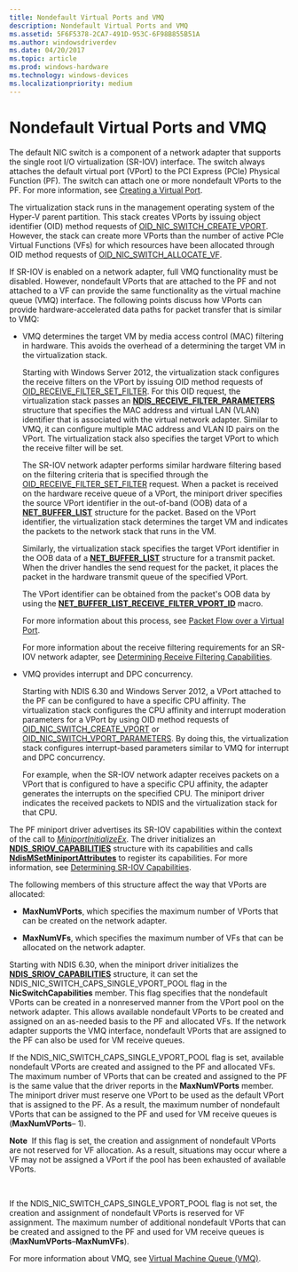 ```yaml
---
title: Nondefault Virtual Ports and VMQ
description: Nondefault Virtual Ports and VMQ
ms.assetid: 5F6F5378-2CA7-491D-953C-6F98B855B51A
ms.author: windowsdriverdev
ms.date: 04/20/2017
ms.topic: article
ms.prod: windows-hardware
ms.technology: windows-devices
ms.localizationpriority: medium
---
```


# Nondefault Virtual Ports and VMQ


The default NIC switch is a component of a network adapter that supports the single root I/O virtualization (SR-IOV) interface. The switch always attaches the default virtual port (VPort) to the PCI Express (PCIe) Physical Function (PF). The switch can attach one or more nondefault VPorts to the PF. For more information, see [Creating a Virtual Port](creating-a-virtual-port.md).

The virtualization stack runs in the management operating system of the Hyper-V parent partition. This stack creates VPorts by issuing object identifier (OID) method requests of [OID\_NIC\_SWITCH\_CREATE\_VPORT](https://msdn.microsoft.com/library/windows/hardware/hh451816). However, the stack can create more VPorts than the number of active PCIe Virtual Functions (VFs) for which resources have been allocated through OID method requests of [OID\_NIC\_SWITCH\_ALLOCATE\_VF](https://msdn.microsoft.com/library/windows/hardware/hh451814).

If SR-IOV is enabled on a network adapter, full VMQ functionality must be disabled. However, nondefault VPorts that are attached to the PF and not attached to a VF can provide the same functionality as the virtual machine queue (VMQ) interface. The following points discuss how VPorts can provide hardware-accelerated data paths for packet transfer that is similar to VMQ:

-   VMQ determines the target VM by media access control (MAC) filtering in hardware. This avoids the overhead of a determining the target VM in the virtualization stack.

    Starting with Windows Server 2012, the virtualization stack configures the receive filters on the VPort by issuing OID method requests of [OID\_RECEIVE\_FILTER\_SET\_FILTER](https://msdn.microsoft.com/library/windows/hardware/ff569795). For this OID request, the virtualization stack passes an [**NDIS\_RECEIVE\_FILTER\_PARAMETERS**](https://msdn.microsoft.com/library/windows/hardware/ff567181) structure that specifies the MAC address and virtual LAN (VLAN) identifier that is associated with the virtual network adapter. Similar to VMQ, it can configure multiple MAC address and VLAN ID pairs on the VPort. The virtualization stack also specifies the target VPort to which the receive filter will be set.

    The SR-IOV network adapter performs similar hardware filtering based on the filtering criteria that is specified through the [OID\_RECEIVE\_FILTER\_SET\_FILTER](https://msdn.microsoft.com/library/windows/hardware/ff569795) request. When a packet is received on the hardware receive queue of a VPort, the miniport driver specifies the source VPort identifier in the out-of-band (OOB) data of a [**NET\_BUFFER\_LIST**](https://msdn.microsoft.com/library/windows/hardware/ff568388) structure for the packet. Based on the VPort identifier, the virtualization stack determines the target VM and indicates the packets to the network stack that runs in the VM.

    Similarly, the virtualization stack specifies the target VPort identifier in the OOB data of a [**NET\_BUFFER\_LIST**](https://msdn.microsoft.com/library/windows/hardware/ff568388) structure for a transmit packet. When the driver handles the send request for the packet, it places the packet in the hardware transmit queue of the specified VPort.

    The VPort identifier can be obtained from the packet's OOB data by using the [**NET\_BUFFER\_LIST\_RECEIVE\_FILTER\_VPORT\_ID**](https://msdn.microsoft.com/library/windows/hardware/hh439946) macro.

    For more information about this process, see [Packet Flow over a Virtual Port](packet-flow-over-a-virtual-port.md).

    For more information about the receive filtering requirements for an SR-IOV network adapter, see [Determining Receive Filtering Capabilities](determining-receive-filtering-capabilities.md).

-   VMQ provides interrupt and DPC concurrency.

    Starting with NDIS 6.30 and Windows Server 2012, a VPort attached to the PF can be configured to have a specific CPU affinity. The virtualization stack configures the CPU affinity and interrupt moderation parameters for a VPort by using OID method requests of [OID\_NIC\_SWITCH\_CREATE\_VPORT](https://msdn.microsoft.com/library/windows/hardware/hh451816) or [OID\_NIC\_SWITCH\_VPORT\_PARAMETERS](https://msdn.microsoft.com/library/windows/hardware/hh451825). By doing this, the virtualization stack configures interrupt-based parameters similar to VMQ for interrupt and DPC concurrency.

    For example, when the SR-IOV network adapter receives packets on a VPort that is configured to have a specific CPU affinity, the adapter generates the interrupts on the specified CPU. The miniport driver indicates the received packets to NDIS and the virtualization stack for that CPU.

The PF miniport driver advertises its SR-IOV capabilities within the context of the call to [*MiniportInitializeEx*](https://msdn.microsoft.com/library/windows/hardware/ff559389). The driver initializes an [**NDIS\_SRIOV\_CAPABILITIES**](https://msdn.microsoft.com/library/windows/hardware/hh451677) structure with its capabilities and calls [**NdisMSetMiniportAttributes**](https://msdn.microsoft.com/library/windows/hardware/ff563672) to register its capabilities. For more information, see [Determining SR-IOV Capabilities](determining-sr-iov-capabilities.md).

The following members of this structure affect the way that VPorts are allocated:

-   **MaxNumVPorts**, which specifies the maximum number of VPorts that can be created on the network adapter.

-   **MaxNumVFs**, which specifies the maximum number of VFs that can be allocated on the network adapter.

Starting with NDIS 6.30, when the miniport driver initializes the [**NDIS\_SRIOV\_CAPABILITIES**](https://msdn.microsoft.com/library/windows/hardware/hh451677) structure, it can set the NDIS\_NIC\_SWITCH\_CAPS\_SINGLE\_VPORT\_POOL flag in the **NicSwitchCapabilities** member. This flag specifies that the nondefault VPorts can be created in a nonreserved manner from the VPort pool on the network adapter. This allows available nondefault VPorts to be created and assigned on an as-needed basis to the PF and allocated VFs. If the network adapter supports the VMQ interface, nondefault VPorts that are assigned to the PF can also be used for VM receive queues.

If the NDIS\_NIC\_SWITCH\_CAPS\_SINGLE\_VPORT\_POOL flag is set, available nondefault VPorts are created and assigned to the PF and allocated VFs. The maximum number of VPorts that can be created and assigned to the PF is the same value that the driver reports in the **MaxNumVPorts** member. The miniport driver must reserve one VPort to be used as the default VPort that is assigned to the PF. As a result, the maximum number of nondefault VPorts that can be assigned to the PF and used for VM receive queues is (**MaxNumVPorts**– 1).

**Note**  If this flag is set, the creation and assignment of nondefault VPorts are not reserved for VF allocation. As a result, situations may occur where a VF may not be assigned a VPort if the pool has been exhausted of available VPorts.

 

If the NDIS\_NIC\_SWITCH\_CAPS\_SINGLE\_VPORT\_POOL flag is not set, the creation and assignment of nondefault VPorts is reserved for VF assignment. The maximum number of additional nondefault VPorts that can be created and assigned to the PF and used for VM receive queues is (**MaxNumVPorts**–**MaxNumVFs**).

For more information about VMQ, see [Virtual Machine Queue (VMQ)](virtual-machine-queue--vmq-.md).

 

 






